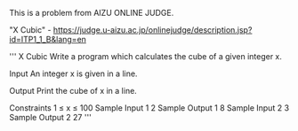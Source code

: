 This is a problem from AIZU ONLINE JUDGE. 

"X Cubic" - <https://judge.u-aizu.ac.jp/onlinejudge/description.jsp?id=ITP1_1_B&lang=en>

'''
X Cubic
Write a program which calculates the cube of a given integer x.

Input
An integer x is given in a line.

Output
Print the cube of x in a line.

Constraints
1 ≤ x ≤ 100
Sample Input 1
2
Sample Output 1
8
Sample Input 2
3
Sample Output 2
27
'''
